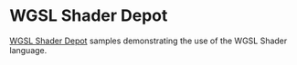 # WGSL Shader Depot

[WGSL Shader Depot](//webgpu.github.io/webgpu-samples/) samples
demonstrating the use of the WGSL Shader language.
